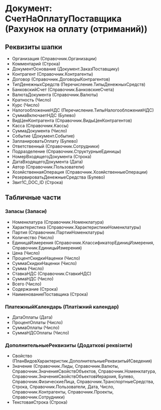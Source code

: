 ﻿# Документ: СчетНаОплатуПоставщика (Рахунок на оплату (отриманий))

## Реквизиты шапки

- Организация (Справочник.Организации)
- Комментарий (Строка)
- ДокументОснование (Документ.ЗаказПоставщику)
- Контрагент (Справочник.Контрагенты)
- Договор (Справочник.ДоговорыКонтрагентов)
- ТипДенежныхСредств (Перечисление.ТипыДенежныхСредств)
- БанковскийСчет (Справочник.БанковскиеСчета)
- ВалютаДокумента (Справочник.Валюты)
- Кратность (Число)
- Курс (Число)
- НалогообложениеНДС (Перечисление.ТипыНалогообложенияНДС)
- СуммаВключаетНДС (Булево)
- ВидЦенКонтрагента (Справочник.ВидыЦенКонтрагентов)
- Касса (Справочник.Кассы)
- СуммаДокумента (Число)
- Событие (Документ.Событие)
- ЗапланироватьОплату (Булево)
- Ответственный (Справочник.Сотрудники)
- Подразделение (Справочник.СтруктурныеЕдиницы)
- НомерВходящегоДокумента (Строка)
- ДатаВходящегоДокумента (Дата)
- Автор (Справочник.Пользователи)
- ХозяйственнаяОперация (Справочник.ХозяйственныеОперации)
- РезервироватьДенежныеСредства (Булево)
- Звит1С_DOC_ID (Строка)

## Табличные части

### Запасы (Запаси)

- Номенклатура (Справочник.Номенклатура)
- Характеристика (Справочник.ХарактеристикиНоменклатуры)
- Партия (Справочник.ПартииНоменклатуры)
- Количество (Число)
- ЕдиницаИзмерения (Справочник.КлассификаторЕдиницИзмерения, Справочник.ЕдиницыИзмерения)
- Цена (Число)
- ПроцентСкидкиНаценки (Число)
- СуммаСкидкиНаценки (Число)
- Сумма (Число)
- СтавкаНДС (Справочник.СтавкиНДС)
- СуммаНДС (Число)
- Всего (Число)
- Содержание (Строка)
- НаименованиеПоставщика (Строка)

### ПлатежныйКалендарь (Платіжний календар)

- ДатаОплаты (Дата)
- ПроцентОплаты (Число)
- СуммаОплаты (Число)
- СуммаНДСОплаты (Число)

### ДополнительныеРеквизиты (Додаткові реквізити)

- Свойство (ПланВидовХарактеристик.ДополнительныеРеквизитыИСведения)
- Значение (Справочник.Лиды, Справочник.Валюты, Справочник.ЗначенияСвойствОбъектов, Справочник.Номенклатура, Справочник.ЗначенияСвойствОбъектовИерархия, Булево, Справочник.ФизическиеЛица, Справочник.ТранспортныеСредства, Строка, Справочник.Пользователи, Дата, Число, Справочник.Контрагенты, Справочник.Проекты, Справочник.Сотрудники)
- ТекстоваяСтрока (Строка)

